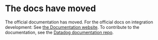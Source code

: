 # The docs have moved

The official documentation has moved. For the official docs on integration development: See [the Documentation website][1]. To contribute to the documentation, see the [Datadog documentation repo][2].

[1]: https://docs.datadoghq.com/developers/integrations/
[2]: https://github.com/DataDog/documentation/tree/master/content/en/developers/integrations